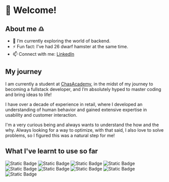 # 👋 Welcome!


## About me :libra:  

- 🌱 I’m currently exploring the world of backend.  
- ⚡ Fun fact: I've had 26 dwarf hamster at the same time.   
- 📫 Connect with me: [LinkedIn](www.linkedin.com/in/ida-lim-pek)

## My journey
I am currently a student at [ChasAcademy](https://chasacademy.se/program/fullstackutvecklare-opensource), in the midst of my journey to becoming a fullstack developer, and I’m absolutely hyped to master coding and bring ideas to life!  
  
I have over a decade of experience in retail, where I developed an understanding of human behavior and gained extensive expertise in usability and customer interaction.  

I'm a very curious being and always wants to understand the how and the why. Always looking for a way to optimize, with that said, I also love to solve problems, so I figured this was a natural step for me!  


## What I've learnt to use so far
![Static Badge](https://img.shields.io/badge/GitHub-grey)
![Static Badge](https://img.shields.io/badge/PHP-lightblue)
![Static Badge](https://img.shields.io/badge/HTML-red)
![Static Badge](https://img.shields.io/badge/CSS-blue)
![Static Badge](https://img.shields.io/badge/Figma-pink)
![Static Badge](https://img.shields.io/badge/Docker-blue)
![Static Badge](https://img.shields.io/badge/C%23-purple)
![Static Badge](https://img.shields.io/badge/MYSQL-lightblue)
![Static Badge](https://img.shields.io/badge/SASS-pink)



<!--[![Top Langs](https://github-readme-stats.vercel.app/api/top-langs/?username=chokladglasyr&layout=donut)](https://github.com/chokladglasyr/github-readme-stats)-->


<!--
**Chokladglasyr/Chokladglasyr** is a ✨ _special_ ✨ repository because its `README.md` (this file) appears on your GitHub profile.

Here are some ideas to get you started:

- 🔭 I’m currently working on ...
- 🌱 I’m currently learning ...
- 👯 I’m looking to collaborate on ...
- 🤔 I’m looking for help with ...
- 💬 Ask me about ...
- 📫 How to reach me: ...
- 😄 Pronouns: ...
- ⚡ Fun fact: ...
-->
